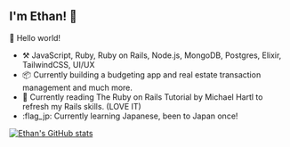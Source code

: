 ## I'm Ethan! :wave:

🎊 Hello world!

- :hammer_and_pick: JavaScript, Ruby, Ruby on Rails, Node.js, MongoDB, Postgres, Elixir, TailwindCSS, UI/UX
- :package: Currently building a budgeting app and real estate transaction management and much more.
- :book: Currently reading The Ruby on Rails Tutorial by Michael Hartl to refresh my Rails skills. (LOVE IT)
- :flag_jp: Currently learning Japanese, been to Japan once!

[![Ethan's GitHub stats](https://github-readme-stats.vercel.app/api?username=moffatethan)](https://github.com/anuraghazra/github-readme-stats)
